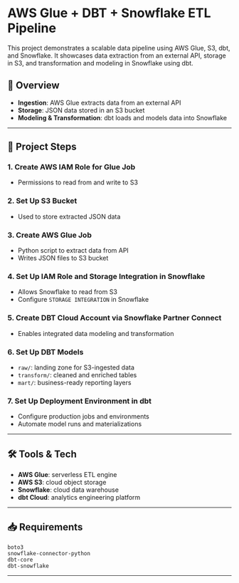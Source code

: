# AWS Glue + DBT + Snowflake ETL Pipeline

This project demonstrates a scalable data pipeline using AWS Glue, S3, dbt, and Snowflake. It showcases data extraction from an external API, storage in S3, and transformation and modeling in Snowflake using dbt.

## 🚀 Overview

- **Ingestion**: AWS Glue extracts data from an external API
- **Storage**: JSON data stored in an S3 bucket
- **Modeling & Transformation**: dbt loads and models data into Snowflake

---

## 📌 Project Steps

### 1. Create AWS IAM Role for Glue Job
- Permissions to read from and write to S3

### 2. Set Up S3 Bucket
- Used to store extracted JSON data

### 3. Create AWS Glue Job
- Python script to extract data from API
- Writes JSON files to S3 bucket

### 4. Set Up IAM Role and Storage Integration in Snowflake
- Allows Snowflake to read from S3
- Configure `STORAGE INTEGRATION` in Snowflake

### 5. Create DBT Cloud Account via Snowflake Partner Connect
- Enables integrated data modeling and transformation

### 6. Set Up DBT Models
- `raw/`: landing zone for S3-ingested data
- `transform/`: cleaned and enriched tables
- `mart/`: business-ready reporting layers

### 7. Set Up Deployment Environment in dbt
- Configure production jobs and environments
- Automate model runs and materializations

---

## 🛠 Tools & Tech
- **AWS Glue**: serverless ETL engine
- **AWS S3**: cloud object storage
- **Snowflake**: cloud data warehouse
- **dbt Cloud**: analytics engineering platform

---

## 📥 Requirements
```
boto3
snowflake-connector-python
dbt-core
dbt-snowflake
```

---

